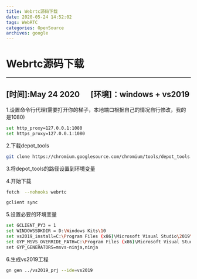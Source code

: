 ```yaml
---
title: Webrtc源码下载
date: 2020-05-24 14:52:02
tags: WebRTC
categories: OpenSource
archives: google
---
```

# Webrtc源码下载
<!-- more -->
---
[时间]:May 24 2020  &nbsp;&nbsp;&nbsp;&nbsp; [环境]：windows + vs2019
---
1.设置命令行代理(需要打开你的梯子，本地端口根据自己的情况自行修改，我的是1080)
```bash
set http_proxy=127.0.0.1:1080
set https_proxy=127.0.0.1:1080
```

2.下载depot_tools

```bash
git clone https://chromium.googlesource.com/chromium/tools/depot_tools.git
```

3.将depot_tools的路径设置到环境变量

4.开始下载
```bash
fetch  --nohooks webrtc

gclient sync
```
5.设置必要的环境变量

```bash
set GCLIENT_PY3 = 1    
set WINDOWSSDKDIR = D:\Windows Kits\10
set vs2019_install=C:\Program Files (x86)\Microsoft Visual Studio\2019\Community  
set GYP_MSVS_OVERRIDE_PATH=C:\Program Files (x86)\Microsoft Visual Studio\2019\Community\
set GYP_GENERATORS=msvs-ninja,ninja
```

6.生成vs2019工程
```bash
gn gen ../vs2019_prj --ide=vs2019
```
